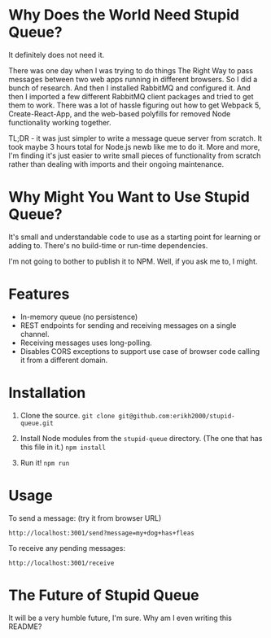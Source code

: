 # Why Does the World Need Stupid Queue?

It definitely does not need it.

There was one day when I was trying to do things The Right Way to pass messages between two web apps running in different browsers. So I did a bunch of research. And then I installed RabbitMQ and configured it. And then I imported a few different RabbitMQ client packages and tried to get them to work. There was a lot of hassle figuring out how to get Webpack 5, Create-React-App, and the web-based polyfills for removed Node functionality working together.

TL;DR - it was just simpler to write a message queue server from scratch. It took maybe 3 hours total for Node.js newb like me to do it. More and more, I'm finding it's just easier to write small pieces of functionality from scratch rather than dealing with imports and their ongoing maintenance.

# Why Might You Want to Use Stupid Queue?

It's small and understandable code to use as a starting point for learning or adding to. There's no build-time or run-time dependencies.

I'm not going to bother to publish it to NPM. Well, if you ask me to, I might.

# Features

* In-memory queue (no persistence)
* REST endpoints for sending and receiving messages on a single channel.
* Receiving messages uses long-polling.
* Disables CORS exceptions to support use case of browser code calling it from a different domain.

# Installation

1. Clone the source.
`git clone git@github.com:erikh2000/stupid-queue.git`

2. Install Node modules from the `stupid-queue` directory. (The one that has this file in it.)
`npm install`

3. Run it!
`npm run`

# Usage

To send a message: (try it from browser URL)

`http://localhost:3001/send?message=my+dog+has+fleas`

To receive any pending messages:

`http://localhost:3001/receive`

# The Future of Stupid Queue

It will be a very humble future, I'm sure. Why am I even writing this README?
